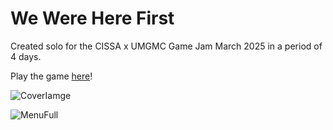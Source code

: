 # We Were Here First

Created solo for the CISSA x UMGMC Game Jam March 2025 in a period of 4 days.

Play the game [here](https://itch.io/jam/cissa-x-umgmc/rate/3388321)!

![CoverIamge](https://github.com/user-attachments/assets/42289308-5966-4259-b937-943a7dc7b432)

![MenuFull](https://github.com/user-attachments/assets/d07d19b8-bc56-4bb6-8754-a23e3a1fe659)
